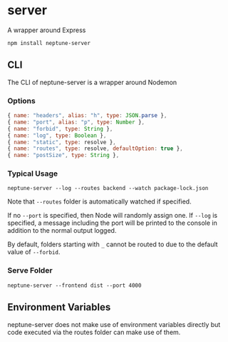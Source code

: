 # server

A wrapper around Express

```
npm install neptune-server
```

## CLI

The CLI of neptune-server is a wrapper around Nodemon

### Options

```js
{ name: "headers", alias: "h", type: JSON.parse },
{ name: "port", alias: "p", type: Number },
{ name: "forbid", type: String },
{ name: "log", type: Boolean },
{ name: "static", type: resolve },
{ name: "routes", type: resolve, defaultOption: true },
{ name: "postSize", type: String },
```

### Typical Usage

```
neptune-server --log --routes backend --watch package-lock.json
```

Note that `--routes` folder is automatically watched if specified.

If no `--port` is specified, then Node will randomly assign one. If `--log` is specified, a message including the port will be printed to the console in addition to the normal output logged.

By default, folders starting with `_` cannot be routed to due to the default value of `--forbid`.

### Serve Folder

```
neptune-server --frontend dist --port 4000
```

## Environment Variables

neptune-server does not make use of environment variables directly but code executed via the routes folder can make use of them.
